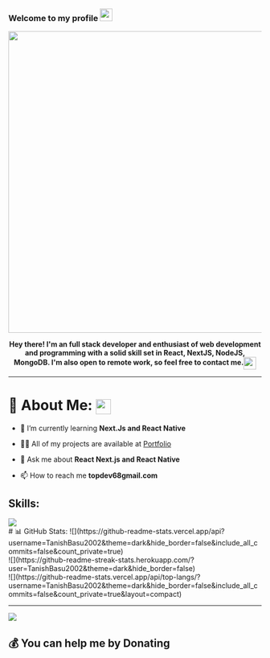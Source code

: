 ### Welcome to my profile <img src="https://media.giphy.com/media/hvRJCLFzcasrR4ia7z/giphy.gif" width="25px"></a>

<div align="center">
<img src="https://user-images.githubusercontent.com/106914208/213787558-aac27827-0e53-4125-9de9-23d6e18470ec.gif" width="600"/>

<b>**Hey there! I'm an full stack developer and enthusiast of web development and programming with a solid skill set in React, NextJS, NodeJS, MongoDB. I'm also open to remote work, so feel free to contact me.**</b><img align="center" src="https://user-images.githubusercontent.com/106914208/213798287-746b0702-c178-4d5f-a19a-f44a03ac3465.gif" width="25" />

</div>

---

# 💫 About Me: <img align="center" src="https://user-images.githubusercontent.com/106914208/213806625-795bf34c-ff4c-47ec-a094-c2b538209d9e.gif" width="30" />

- 🌱 I’m currently learning **Next.Js and React Native**

- 👨‍💻 All of my projects are available at [Portfolio](https://devlancer-portfoilo.vercel.app/)

- 💬 Ask me about **React Next.js and React Native**

- 📫 How to reach me **topdev68gmail.com**

## Skills:

  <a href="https://skillicons.dev">
    <img src="https://skillicons.dev/icons?i=html,css,tailwind,js,ts,nodejs,react,express,vite,nextjs,prisma,git,github,githubactions,mysql,mongodb,supabase,netlify,vercel,vscode,docker,cpp,java,python,linux" />
  </a>
  
<br>
# 📊 GitHub Stats:
![](https://github-readme-stats.vercel.app/api?username=TanishBasu2002&theme=dark&hide_border=false&include_all_commits=false&count_private=true)<br/>
![](https://github-readme-streak-stats.herokuapp.com/?user=TanishBasu2002&theme=dark&hide_border=false)<br/>
![](https://github-readme-stats.vercel.app/api/top-langs/?username=TanishBasu2002&theme=dark&hide_border=false&include_all_commits=false&count_private=true&layout=compact)

---

[![](https://visitcount.itsvg.in/api?id=TanishBasu2002&icon=5&color=12)](https://visitcount.itsvg.in)

## 💰 You can help me by Donating

<!-- Proudly created with GPRM ( https://gprm.itsvg.in ) -->
